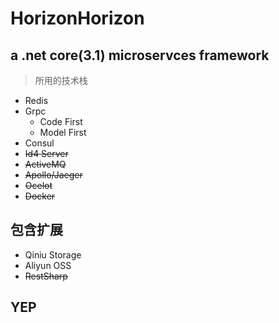 # HorizonHorizon
## a .net core(3.1) microservces framework
>所用的技术栈
- Redis
- Grpc
    - Code First
    - Model First
- Consul
- ~~Id4 Server~~
- ~~ActiveMQ~~
- ~~Apollo/Jaeger~~
- ~~Ocelot~~
- ~~Docker~~

## 包含扩展
- Qiniu Storage
- Aliyun OSS
- ~~RestSharp~~

## YEP
